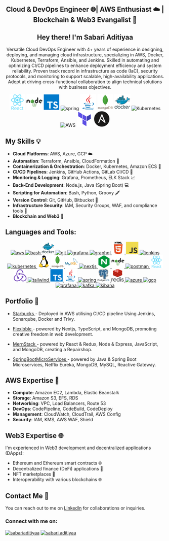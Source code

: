 <!-- <div align="center">
  <!-- Add your profile image here 
  <img style="border-radius: 50%" src="https://github.com/saisabari24/saisabari24/assets/43312501/40289d96-beb3-4258-9f7d-43a62e3a8c67" alt="Sabari Aditiyaa" width="200" height="200">
</div>
-->

<div align="center">
<h2> Cloud & DevOps Engineer 🌐| AWS Enthusiast ☁️ | Blockchain & Web3 Evangalist 🔗</h2>


 ## Hey there! I'm Sabari Aditiyaa
Versatile Cloud DevOps Engineer with 4+ years of experience in designing, deploying, and
managing cloud infrastructure, specializing in AWS, Docker, Kubernetes, Terraform, Ansible, and
Jenkins. Skilled in automating and optimizing CI/CD pipelines to enhance deployment efficiency
and system reliability. Proven track record in infrastructure as code (IaC), security protocols, and
monitoring to support scalable, high-availability applications. Adept at driving cross-functional
collaboration to align technical solutions with business objectives.</div>

<div align="center">
  <!-- Add your technology stack or tools logos here -->
  <img src="https://raw.githubusercontent.com/devicons/devicon/master/icons/react/react-original-wordmark.svg" alt="React" width="50">
  <img src="https://raw.githubusercontent.com/devicons/devicon/master/icons/nodejs/nodejs-original-wordmark.svg" alt="Node.js" width="50">
  <img src="https://raw.githubusercontent.com/devicons/devicon/master/icons/typescript/typescript-original.svg" alt="TypeScript" width="50">
  <img src="https://www.vectorlogo.zone/logos/springio/springio-icon.svg" alt="spring" width="50" height="50"/>
  <img src="https://raw.githubusercontent.com/devicons/devicon/master/icons/java/java-original.svg" alt="java" width="50" height="50"/>
  <img src="https://raw.githubusercontent.com/devicons/devicon/master/icons/mongodb/mongodb-original-wordmark.svg" alt="MongoDB" width="50">
  <img src="https://raw.githubusercontent.com/devicons/devicon/master/icons/docker/docker-original-wordmark.svg" alt="Docker" width="50">
  <img src="https://www.vectorlogo.zone/logos/kubernetes/kubernetes-icon.svg" alt="Kubernetes" width="50">
  <img src="https://academyflorida.com/wp-content/uploads/2019/11/aws.png" alt="AWS" width="50">
  <img src="https://raw.githubusercontent.com/devicons/devicon/master/icons/terraform/terraform-original.svg" alt="Terraform" width="50">
  <img src="https://raw.githubusercontent.com/devicons/devicon/master/icons/ansible/ansible-original.svg" alt="Ansible" width="50">
  <!-- Add more logos as needed -->
</div>

## My Skills 💡

- **Cloud Platforms**: AWS, Azure, GCP ☁️
- **Automation**: Terraform, Ansible, CloudFormation 🤖
- **Containerization & Orchestration**: Docker, Kubernetes, Amazon ECS 🐳
- **CI/CD Pipelines**: Jenkins, GitHub Actions, GitLab CI/CD 🚀
- **Monitoring & Logging**: Grafana, Prometheus, ELK Stack 📈
- **Back-End Development**: Node.js, Java (Spring Boot) 💻
- **Scripting for Automation**: Bash, Python, Groovy 🖋️
- **Version Control**: Git, GitHub, Bitbucket 🔄
- **Infrastructure Security**: IAM, Security Groups, WAF, and compliance tools 🔐
- **Blockchain and Web3** 🔗


## Languages and Tools:

<p align="center">
    <a href="https://aws.amazon.com" target="_blank" rel="noreferrer">
        <img src="https://academyflorida.com/wp-content/uploads/2019/11/aws.png" alt="aws" width="50" />
    </a>
    <a href="https://www.gnu.org/software/bash/" target="_blank" rel="noreferrer">
        <img src="https://upload.wikimedia.org/wikipedia/commons/thumb/4/4b/Bash_Logo_Colored.svg/1200px-Bash_Logo_Colored.svg.png" alt="bash" width="40" height="40" />
    </a>
    <a href="https://www.docker.com/" target="_blank" rel="noreferrer">
        <img src="https://raw.githubusercontent.com/devicons/devicon/master/icons/docker/docker-original-wordmark.svg" alt="docker" width="40" height="40" />
    </a>
    <a href="https://git-scm.com/" target="_blank" rel="noreferrer">
        <img src="https://www.vectorlogo.zone/logos/git-scm/git-scm-icon.svg" alt="git" width="40" height="40" />
    </a>
    <a href="https://grafana.com" target="_blank" rel="noreferrer">
        <img src="https://www.vectorlogo.zone/logos/grafana/grafana-icon.svg" alt="grafana" width="40" height="40" />
    </a>
    <a href="https://graphql.org" target="_blank" rel="noreferrer">
        <img src="https://www.vectorlogo.zone/logos/graphql/graphql-icon.svg" alt="graphql" width="40" height="40" />
    </a>
    <a href="https://www.w3.org/html/" target="_blank" rel="noreferrer">
        <img src="https://raw.githubusercontent.com/devicons/devicon/master/icons/html5/html5-original-wordmark.svg" alt="html5" width="40" height="40" />
    </a>
    <a href="https://developer.mozilla.org/en-US/docs/Web/JavaScript" target="_blank" rel="noreferrer">
        <img src="https://raw.githubusercontent.com/devicons/devicon/master/icons/javascript/javascript-original.svg" alt="javascript" width="40" height="40" />
    </a>
    <a href="https://www.jenkins.io" target="_blank" rel="noreferrer">
        <img src="https://www.vectorlogo.zone/logos/jenkins/jenkins-icon.svg" alt="jenkins" width="40" height="40" />
    </a>
    <a href="https://kubernetes.io" target="_blank" rel="noreferrer">
        <img src="https://www.vectorlogo.zone/logos/kubernetes/kubernetes-icon.svg" alt="kubernetes" width="40" height="40" />
    </a>
    <a href="https://www.linux.org/" target="_blank" rel="noreferrer">
        <img src="https://raw.githubusercontent.com/devicons/devicon/master/icons/linux/linux-original.svg" alt="linux" width="40" height="40" />
    </a>
    <a href="https://www.mongodb.com/" target="_blank" rel="noreferrer">
        <img src="https://raw.githubusercontent.com/devicons/devicon/master/icons/mongodb/mongodb-original-wordmark.svg" alt="mongodb" width="40" height="40" />
    </a>
    <a href="https://www.mysql.com/" target="_blank" rel="noreferrer">
        <img src="https://raw.githubusercontent.com/devicons/devicon/master/icons/mysql/mysql-original-wordmark.svg" alt="mysql" width="40" height="40" />
    </a>
    <a href="https://nextjs.org/" target="_blank" rel="noreferrer">
        <img src="https://www.datocms-assets.com/75941/1657707878-nextjs_logo.png" alt="nextjs" width="40" height="40" />
    </a>
    <a href="https://www.nginx.com" target="_blank" rel="noreferrer">
        <img src="https://raw.githubusercontent.com/devicons/devicon/master/icons/nginx/nginx-original.svg" alt="nginx" width="40" height="40" />
    </a>
    <a href="https://nodejs.org" target="_blank" rel="noreferrer">
        <img src="https://raw.githubusercontent.com/devicons/devicon/master/icons/nodejs/nodejs-original-wordmark.svg" alt="nodejs" width="40" height="40" />
    </a>
    <a href="https://postman.com" target="_blank" rel="noreferrer">
        <img src="https://www.vectorlogo.zone/logos/getpostman/getpostman-icon.svg" alt="postman" width="40" height="40" />
    </a>
    <a href="https://reactjs.org/" target="_blank" rel="noreferrer">
        <img src="https://raw.githubusercontent.com/devicons/devicon/master/icons/react/react-original-wordmark.svg" alt="react" width="40" height="40" />
    </a>
    <a href="https://redux.js.org" target="_blank" rel="noreferrer">
        <img src="https://raw.githubusercontent.com/devicons/devicon/master/icons/redux/redux-original.svg" alt="redux" width="40" height="40" />
    </a>
    <a href="https://tailwindcss.com/" target="_blank" rel="noreferrer">
        <img src="https://www.vectorlogo.zone/logos/tailwindcss/tailwindcss-icon.svg" alt="tailwind" width="40" height="40" />
    </a>
    <a href="https://www.typescriptlang.org/" target="_blank" rel="noreferrer">
        <img src="https://raw.githubusercontent.com/devicons/devicon/master/icons/typescript/typescript-original.svg" alt="typescript" width="40" height="40" />
    </a>
    <a href="https://www.java.com" target="_blank" rel="noreferrer">
        <img src="https://raw.githubusercontent.com/devicons/devicon/master/icons/java/java-original.svg" alt="java" width="40" height="40" />
    </a>
    <a href="https://spring.io/" target="_blank" rel="noreferrer">
        <img src="https://www.vectorlogo.zone/logos/springio/springio-icon.svg" alt="spring" width="40" height="40" />
    </a>
    <a href="https://www.postgresql.org" target="_blank" rel="noreferrer">
        <img src="https://raw.githubusercontent.com/devicons/devicon/master/icons/postgresql/postgresql-original-wordmark.svg" alt="postgresql" width="40" height="40" />
    </a>
    <a href="https://redis.io" target="_blank" rel="noreferrer">
        <img src="https://raw.githubusercontent.com/devicons/devicon/master/icons/redis/redis-original-wordmark.svg" alt="redis" width="40" height="40" />
    </a>
   <a href="https://azure.microsoft.com/en-in/" target="_blank" rel="noreferrer"> 
        <img src="https://www.vectorlogo.zone/logos/microsoft_azure/microsoft_azure-icon.svg" alt="azure" width="40" height="40"/>
   </a> 
   <a href="https://cloud.google.com" target="_blank" rel="noreferrer"> 
    <img src="https://www.vectorlogo.zone/logos/google_cloud/google_cloud-icon.svg" alt="gcp" width="40" height="40"/> 
</a> 
<a href="https://grafana.com" target="_blank" rel="noreferrer"> 
<img src="https://www.vectorlogo.zone/logos/grafana/grafana-icon.svg" alt="grafana" width="40" height="40"/>
 </a> 
<a href="https://kafka.apache.org/" target="_blank" rel="noreferrer">
 <img src="https://www.vectorlogo.zone/logos/apache_kafka/apache_kafka-icon.svg" alt="kafka" width="40" height="40"/> 
</a> 
<a href="https://www.elastic.co/kibana" target="_blank" rel="noreferrer">
 <img src="https://www.vectorlogo.zone/logos/elasticco_kibana/elasticco_kibana-icon.svg" alt="kibana" width="40" height="40"/>
 </a>
</p>


## Portfolio 🌟

- <a href="https://github.com/saisabari24/starbucks">Starbucks </a> - Deployed in AWS utilising CI/CD pipeline Using Jenkins, Sonarqube, Docker and Trivy.

- <a href="https://github.com/saisabari24/flexibble">Flexibble </a> - powered by Nextjs, TypeScript, and MongoDB, promoting creative freedom in web development.
  
- <a href="https://github.com/saisabari24/MernStack">MernStack </a> - powered by React & Redux, Node & Express, JavaScript, and MongoDB, creating a Repairshop.

- <a href="https://github.com/saisabari24/SpringBootMicroServices">SpringBootMicroServices </a> - powered by Java & Spring Boot Microservices, Netflix Eureka, MongoDB, MySQL, Reactive Gateway.


## AWS Expertise 📡

- **Compute**: Amazon EC2, Lambda, Elastic Beanstalk
- **Storage**: Amazon S3, EFS, RDS
- **Networking**: VPC, Load Balancers, Route 53
- **DevOps**: CodePipeline, CodeBuild, CodeDeploy
- **Management**: CloudWatch, CloudTrail, AWS Config
- **Security**: IAM, KMS, AWS WAF, Shield

## Web3 Expertise 🌐

I'm experienced in Web3 development and decentralized applications (DApps):
- Ethereum and Ethereum smart contracts 🌐
- Decentralized finance (DeFi) applications 💱
- NFT marketplaces 🎨
- Interoperability with various blockchains 🌐


## Contact Me 📧

You can reach out to me on [LinkedIn](https://www.linkedin.com/in/sabariaditiyaa/) for collaborations or inquiries.

<h3 align="left">Connect with me on:</h3>
<p align="left">
<a href="https://twitter.com/SabariAditiyaa" target="blank"><img align="center" src="https://raw.githubusercontent.com/rahuldkjain/github-profile-readme-generator/master/src/images/icons/Social/twitter.svg" alt="sabariaditiyaa" height="30" width="40" /></a>
<a href="https://linkedin.com/in/sabariaditiyaa" target="blank"><img align="center" src="https://raw.githubusercontent.com/rahuldkjain/github-profile-readme-generator/master/src/images/icons/Social/linked-in-alt.svg" alt="sabari aditiyaa" height="30" width="40" /></a>
</p>
